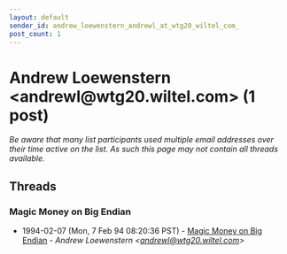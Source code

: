 ```yaml
---
layout: default
sender_id: andrew_loewenstern_andrewl_at_wtg20_wiltel_com_
post_count: 1
---
```


# Andrew Loewenstern <andrewl<span>@</span>wtg20.wiltel.com> (1 post)

_Be aware that many list participants used multiple email addresses over their time active on the list. As such this page may not contain all threads available._

## Threads

### Magic Money on Big Endian
+ 1994-02-07 (Mon, 7 Feb 94 08:20:36 PST) - [Magic Money on Big Endian](/archive/1994/02/402085b633022bc160a7507f5ca2eda64a232d33fee3440f306d9ea98868e557) - _Andrew Loewenstern \<andrewl@wtg20.wiltel.com\>_

